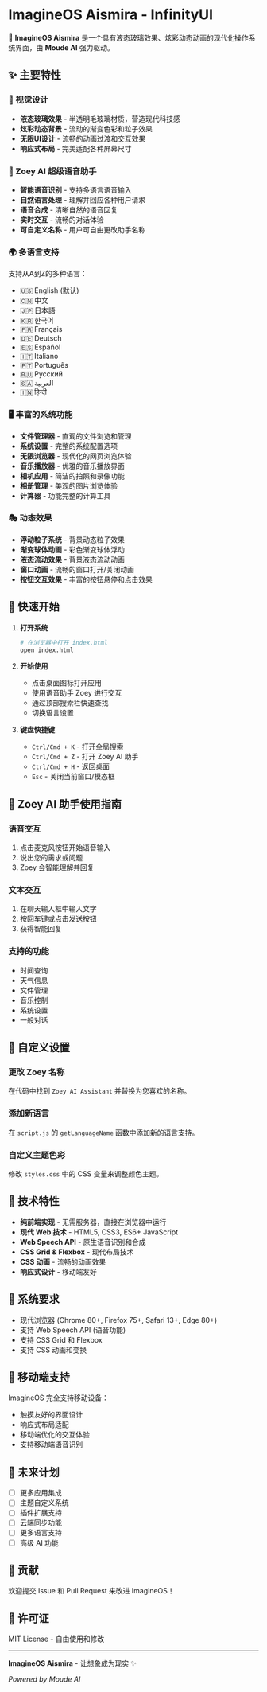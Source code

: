 # ImagineOS Aismira - InfinityUI

🚀 **ImagineOS Aismira** 是一个具有液态玻璃效果、炫彩动态动画的现代化操作系统界面，由 **Moude AI** 强力驱动。

## ✨ 主要特性

### 🎨 视觉设计
- **液态玻璃效果** - 半透明毛玻璃材质，营造现代科技感
- **炫彩动态背景** - 流动的渐变色彩和粒子效果
- **无限UI设计** - 流畅的动画过渡和交互效果
- **响应式布局** - 完美适配各种屏幕尺寸

### 🤖 Zoey AI 超级语音助手
- **智能语音识别** - 支持多语言语音输入
- **自然语言处理** - 理解并回应各种用户请求
- **语音合成** - 清晰自然的语音回复
- **实时交互** - 流畅的对话体验
- **可自定义名称** - 用户可自由更改助手名称

### 🌍 多语言支持
支持从A到Z的多种语言：
- 🇺🇸 English (默认)
- 🇨🇳 中文
- 🇯🇵 日本語
- 🇰🇷 한국어
- 🇫🇷 Français
- 🇩🇪 Deutsch
- 🇪🇸 Español
- 🇮🇹 Italiano
- 🇵🇹 Português
- 🇷🇺 Русский
- 🇸🇦 العربية
- 🇮🇳 हिन्दी

### 🖥️ 丰富的系统功能
- **文件管理器** - 直观的文件浏览和管理
- **系统设置** - 完整的系统配置选项
- **无限浏览器** - 现代化的网页浏览体验
- **音乐播放器** - 优雅的音乐播放界面
- **相机应用** - 简洁的拍照和录像功能
- **相册管理** - 美观的图片浏览体验
- **计算器** - 功能完整的计算工具

### 🎭 动态效果
- **浮动粒子系统** - 背景动态粒子效果
- **渐变球体动画** - 彩色渐变球体浮动
- **液态流动效果** - 背景液态流动动画
- **窗口动画** - 流畅的窗口打开/关闭动画
- **按钮交互效果** - 丰富的按钮悬停和点击效果

## 🚀 快速开始

1. **打开系统**
   ```bash
   # 在浏览器中打开 index.html
   open index.html
   ```

2. **开始使用**
   - 点击桌面图标打开应用
   - 使用语音助手 Zoey 进行交互
   - 通过顶部搜索栏快速查找
   - 切换语言设置

3. **键盘快捷键**
   - `Ctrl/Cmd + K` - 打开全局搜索
   - `Ctrl/Cmd + Z` - 打开 Zoey AI 助手
   - `Ctrl/Cmd + H` - 返回桌面
   - `Esc` - 关闭当前窗口/模态框

## 🎤 Zoey AI 助手使用指南

### 语音交互
1. 点击麦克风按钮开始语音输入
2. 说出您的需求或问题
3. Zoey 会智能理解并回复

### 文本交互
1. 在聊天输入框中输入文字
2. 按回车键或点击发送按钮
3. 获得智能回复

### 支持的功能
- 时间查询
- 天气信息
- 文件管理
- 音乐控制
- 系统设置
- 一般对话

## 🎨 自定义设置

### 更改 Zoey 名称
在代码中找到 `Zoey AI Assistant` 并替换为您喜欢的名称。

### 添加新语言
在 `script.js` 的 `getLanguageName` 函数中添加新的语言支持。

### 自定义主题色彩
修改 `styles.css` 中的 CSS 变量来调整颜色主题。

## 🔧 技术特性

- **纯前端实现** - 无需服务器，直接在浏览器中运行
- **现代 Web 技术** - HTML5, CSS3, ES6+ JavaScript
- **Web Speech API** - 原生语音识别和合成
- **CSS Grid & Flexbox** - 现代布局技术
- **CSS 动画** - 流畅的动画效果
- **响应式设计** - 移动端友好

## 🌟 系统要求

- 现代浏览器 (Chrome 80+, Firefox 75+, Safari 13+, Edge 80+)
- 支持 Web Speech API (语音功能)
- 支持 CSS Grid 和 Flexbox
- 支持 CSS 动画和变换

## 📱 移动端支持

ImagineOS 完全支持移动设备：
- 触摸友好的界面设计
- 响应式布局适配
- 移动端优化的交互体验
- 支持移动端语音识别

## 🎯 未来计划

- [ ] 更多应用集成
- [ ] 主题自定义系统
- [ ] 插件扩展支持
- [ ] 云端同步功能
- [ ] 更多语言支持
- [ ] 高级 AI 功能

## 🤝 贡献

欢迎提交 Issue 和 Pull Request 来改进 ImagineOS！

## 📄 许可证

MIT License - 自由使用和修改

---

**ImagineOS Aismira** - 让想象成为现实 ✨

*Powered by Moude AI*
